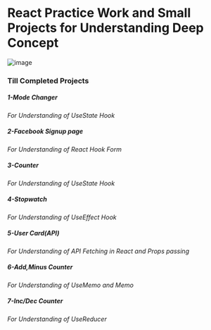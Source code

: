 # React Practice Work and Small Projects for Understanding Deep Concept
![image](https://github.com/user-attachments/assets/f0517c43-e3ab-45ae-8f4b-a3f61414e538)

### Till Completed Projects
##### 1-Mode Changer
*For Understanding of UseState Hook*
##### 2-Facebook Signup page
*For Understanding of React Hook Form*
##### 3-Counter
*For Understanding of UseState Hook*
##### 4-Stopwatch
*For Understanding of UseEffect Hook*
##### 5-User Card(API)
*For Understanding of API Fetching in React and Props passing*
##### 6-Add,Minus Counter
*For Understanding of UseMemo and Memo*
##### 7-Inc/Dec Counter
*For Understanding of UseReducer*


